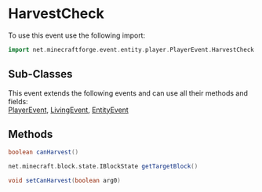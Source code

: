 # HarvestCheck

To use this event use the following import:
```groovy
import net.minecraftforge.event.entity.player.PlayerEvent.HarvestCheck
```

## Sub-Classes
This event extends the following events and can use all their methods and fields: <br>
[PlayerEvent](../player_event/player_event.md), [LivingEvent](../living_event/living_event.md), [EntityEvent](../entity_event/entity_event.md)

## Methods
```groovy
boolean canHarvest()
```

```groovy
net.minecraft.block.state.IBlockState getTargetBlock()
```

```groovy
void setCanHarvest(boolean arg0)
```
